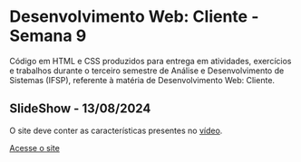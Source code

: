 # Desenvolvimento Web: Cliente - Semana 9
Código em HTML e CSS produzidos para entrega em atividades, exercícios e trabalhos durante o terceiro semestre de Análise e Desenvolvimento de Sistemas (IFSP), referente à matéria de Desenvolvimento Web: Cliente.

## SlideShow - 13/08/2024
O site deve conter as características presentes no [vídeo](https://www.youtube.com/watch?v=eNfT1uLTzSI).

[Acesse o site](https://fernandalopesbarbalho.github.io/dwba4-semana-09-pt302525x/)
